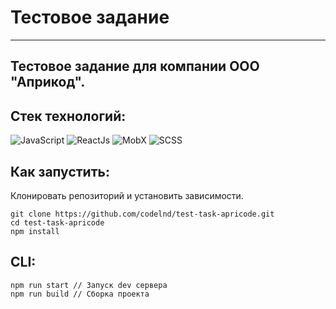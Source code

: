# Тестовое задание

***

## Тестовое задание для компании ООО "Априкод".



## Стек технологий:
![JavaScript](https://img.shields.io/badge/-TypeScript-000?style=for-the-badge&logo=typescript)
![ReactJs](https://img.shields.io/badge/-React-000?style=for-the-badge&logo=react)
![MobX](https://img.shields.io/badge/-MobX-000?style=for-the-badge&logo=mobx)
![SCSS](https://img.shields.io/badge/-SCSS-000?style=for-the-badge&logo=sass)


## Как запустить:
Клонировать репозиторий и установить зависимости.
```
git clone https://github.com/codelnd/test-task-apricode.git
cd test-task-apricode
npm install
```


## CLI:
```
npm run start // Запуск dev сервера
npm run build // Сборка проекта
```


